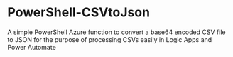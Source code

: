 # PowerShell-CSVtoJson
A simple PowerShell Azure function to convert a base64 encoded CSV file to JSON for the purpose of processing CSVs easily in Logic Apps and Power Automate
